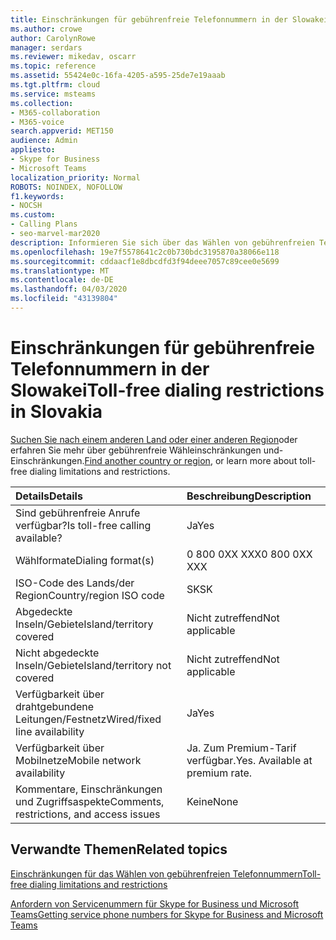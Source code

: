 ```yaml
---
title: Einschränkungen für gebührenfreie Telefonnummern in der Slowakei
ms.author: crowe
author: CarolynRowe
manager: serdars
ms.reviewer: mikedav, oscarr
ms.topic: reference
ms.assetid: 55424e0c-16fa-4205-a595-25de7e19aaab
ms.tgt.pltfrm: cloud
ms.service: msteams
ms.collection:
- M365-collaboration
- M365-voice
search.appverid: MET150
audience: Admin
appliesto:
- Skype for Business
- Microsoft Teams
localization_priority: Normal
ROBOTS: NOINDEX, NOFOLLOW
f1.keywords:
- NOCSH
ms.custom:
- Calling Plans
- seo-marvel-mar2020
description: Informieren Sie sich über das Wählen von gebührenfreien Telefonnummern in der Slowakei, einschließlich Verfügbarkeit, Verfügbarkeit von Festnetz-und Mobilfunknetz sowie Einschränkungen.
ms.openlocfilehash: 19e7f5578641c2c0b730bdc3195870a38066e118
ms.sourcegitcommit: cddaacf1e8dbcdfd3f94deee7057c89cee0e5699
ms.translationtype: MT
ms.contentlocale: de-DE
ms.lasthandoff: 04/03/2020
ms.locfileid: "43139804"
---
```

# <a name="toll-free-dialing-restrictions-in-slovakia"></a><span data-ttu-id="6ab05-103">Einschränkungen für gebührenfreie Telefonnummern in der Slowakei</span><span class="sxs-lookup"><span data-stu-id="6ab05-103">Toll-free dialing restrictions in Slovakia</span></span>

<span data-ttu-id="6ab05-104">[Suchen Sie nach einem anderen Land oder einer anderen Region](../toll-free-dialing-limitations-and-restrictions.md)oder erfahren Sie mehr über gebührenfreie Wähleinschränkungen und-Einschränkungen.</span><span class="sxs-lookup"><span data-stu-id="6ab05-104">[Find another country or region](../toll-free-dialing-limitations-and-restrictions.md), or learn more about toll-free dialing limitations and restrictions.</span></span>


|<span data-ttu-id="6ab05-105">**Details**</span><span class="sxs-lookup"><span data-stu-id="6ab05-105">**Details**</span></span>|<span data-ttu-id="6ab05-106">**Beschreibung**</span><span class="sxs-lookup"><span data-stu-id="6ab05-106">**Description**</span></span>|
|:-----|:-----|
|<span data-ttu-id="6ab05-107">Sind gebührenfreie Anrufe verfügbar?</span><span class="sxs-lookup"><span data-stu-id="6ab05-107">Is toll-free calling available?</span></span>  <br/> |<span data-ttu-id="6ab05-108">Ja</span><span class="sxs-lookup"><span data-stu-id="6ab05-108">Yes</span></span>  <br/> |
|<span data-ttu-id="6ab05-109">Wählformate</span><span class="sxs-lookup"><span data-stu-id="6ab05-109">Dialing format(s)</span></span>  <br/> | <span data-ttu-id="6ab05-110">0 800 0XX XXX</span><span class="sxs-lookup"><span data-stu-id="6ab05-110">0 800 0XX XXX</span></span> <br/> |
|<span data-ttu-id="6ab05-111">ISO-Code des Lands/der Region</span><span class="sxs-lookup"><span data-stu-id="6ab05-111">Country/region ISO code</span></span>  <br/> |<span data-ttu-id="6ab05-112">SK</span><span class="sxs-lookup"><span data-stu-id="6ab05-112">SK</span></span>  <br/> |
|<span data-ttu-id="6ab05-113">Abgedeckte Inseln/Gebiete</span><span class="sxs-lookup"><span data-stu-id="6ab05-113">Island/territory covered</span></span>  <br/> |<span data-ttu-id="6ab05-114">Nicht zutreffend</span><span class="sxs-lookup"><span data-stu-id="6ab05-114">Not applicable</span></span>  <br/> |
|<span data-ttu-id="6ab05-115">Nicht abgedeckte Inseln/Gebiete</span><span class="sxs-lookup"><span data-stu-id="6ab05-115">Island/territory not covered</span></span>  <br/> |<span data-ttu-id="6ab05-116">Nicht zutreffend</span><span class="sxs-lookup"><span data-stu-id="6ab05-116">Not applicable</span></span>  <br/> |
|<span data-ttu-id="6ab05-117">Verfügbarkeit über drahtgebundene Leitungen/Festnetz</span><span class="sxs-lookup"><span data-stu-id="6ab05-117">Wired/fixed line availability</span></span>  <br/> |<span data-ttu-id="6ab05-118">Ja</span><span class="sxs-lookup"><span data-stu-id="6ab05-118">Yes</span></span>  <br/> |
|<span data-ttu-id="6ab05-119">Verfügbarkeit über Mobilnetze</span><span class="sxs-lookup"><span data-stu-id="6ab05-119">Mobile network availability</span></span>  <br/> |<span data-ttu-id="6ab05-p101">Ja. Zum Premium-Tarif verfügbar.</span><span class="sxs-lookup"><span data-stu-id="6ab05-p101">Yes. Available at premium rate.</span></span>  <br/> |
|<span data-ttu-id="6ab05-122">Kommentare, Einschränkungen und Zugriffsaspekte</span><span class="sxs-lookup"><span data-stu-id="6ab05-122">Comments, restrictions, and access issues</span></span>  <br/> |<span data-ttu-id="6ab05-123">Keine</span><span class="sxs-lookup"><span data-stu-id="6ab05-123">None</span></span>  <br/> |
   
## <a name="related-topics"></a><span data-ttu-id="6ab05-124">Verwandte Themen</span><span class="sxs-lookup"><span data-stu-id="6ab05-124">Related topics</span></span>

[<span data-ttu-id="6ab05-125">Einschränkungen für das Wählen von gebührenfreien Telefonnummern</span><span class="sxs-lookup"><span data-stu-id="6ab05-125">Toll-free dialing limitations and restrictions</span></span>](../toll-free-dialing-limitations-and-restrictions.md)

[<span data-ttu-id="6ab05-126">Anfordern von Servicenummern für Skype for Business und Microsoft Teams</span><span class="sxs-lookup"><span data-stu-id="6ab05-126">Getting service phone numbers for Skype for Business and Microsoft Teams</span></span>](/microsoftteams/getting-service-phone-numbers)

  
 
